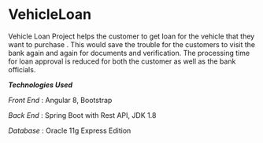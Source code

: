 # VehicleLoan

Vehicle Loan Project helps the customer to get loan for the vehicle that they want to purchase . This would save the trouble for the customers to visit the bank  again and again for documents and verification. The processing time for loan approval is reduced for both the customer as well as the bank officials. 

**_Technologies Used_**

_Front End_ : Angular 8, Bootstrap

_Back End_ : Spring Boot with Rest  API, JDK 1.8

_Database_ : Oracle 11g Express Edition
